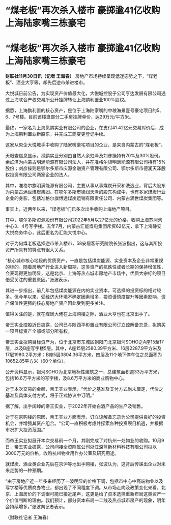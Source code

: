 # “煤老板”再次杀入楼市 豪掷逾41亿收购上海陆家嘴三栋豪宅

# “煤老板”再次杀入楼市 豪掷逾41亿收购上海陆家嘴三栋豪宅

**财联社11月30日讯（记者 王海春）** 房地产市场持续呈现低迷态势之下，“煤老板”、酒业大亨等，却先后逆市杀进楼市。

大悦城日前公告，为实现资产价值最大化，大悦城控股子公司亨达发展有限公司通过上海联合产权交易所公开挂牌转让上海鹏利置业100%股权。

据悉，上海鹏利置的核心资产，是位于上海陆家嘴的中粮海景壹号豪宅项目的5、6、7号楼。目前该楼盘部分二手房挂牌单价，达29万元/平方米。

最终，一家名为上海邕鹏实业有限公司的企业，在支付41.42亿元交易对价后，成为上海鹏利置业新股东，并完成工商变更登记手续。

这家从央企大悦城手中收购了陆家嘴豪宅项目的企业，是来自内蒙古的“煤老板”。

天眼查信息显示，邕鹏实业分别由自然人余虹泽及刘彦操持有70%及30%股份。余虹泽为内蒙古明满能源有限公司法人，并在准格尔旗明满能源有限公司持有15%股份；刘彦操则是鄂尔多斯市庆源金融资产管理有限公司、鄂尔多斯市德润天泽股权投资有限公司两家企业的法人。

其中，准格尔旗明满能源有限公司，主要从事从事煤炭开采和洗选业，背后大股东为内蒙古满世煤炭集团。在鄂尔多斯市德润天泽的股东构成中，也有多家煤炭行业企业的身影，包括准格尔旗博远煤炭运销有限责任公司、内蒙古满世煤炭集团等。

事实上，近两年以来，“煤老板”们已多次出手收购上海地产项目。

其中，鄂尔多斯资源股份有限公司2022年5月以27亿元的价格，收购上海苏河湾中心3、4号写字楼。去年7月，内蒙古汇能煤电集团斥资62亿元，拿下上海静安大悦商务中心，此后更名为汇能大悦中心。

对于为何煤老板选择逆市杀入楼市，58安居客研究院院长张波指出，这与其所投资产所具有的特点有很大关系。

“核心城市核心地段的优质资产，一直是包括煤炭能源、实业资本及企业非常重视的标的。随着房地产行业进入新周期，这类资产的抗跌性或者长期的保持增值性，会表现得更加明显，这是北京、上海等热点城市房地产市场中，优质大宗标的项目倍受关注的重要原因。”张波表示。

其进一步指出，前几年包括煤炭能源在内的实业资本，可选择的投资标的相对较多。但今年以来，受经济大环境不确定因素增多，投资谨慎度提升等因素影响，资产保值性更强的核心房地产资产因此受到更多关注。

值得关注的是，就在煤炭大佬在上海购楼之际，酒业大亨也在北京出手了。

帝王实业控股近日披露，公司已与陕西华彬置业有限公司订立谅解备忘录，拟购买一项目标资产全部或部分所有权。

帝王实业拟购目标资产为，位于北京市东城区朝阳门北京银河SOHO之A座15至17层，以及B座写字楼5层。其中，A座15层2580.39平方米、16层2287.9平方米及17层1980.2平方米；B座5层3804.36平方米，四层及11个地下停车位之总面积为10652.85平方米（60个单位）。

公开资料显示，银河SOHO为北京地标性建筑之一，总建筑面积逾33万平方米，包括16.6万平方米的写字楼，及8.6万平方米的商业购物中心。

对于本次交易的金额，帝王实业表示，“代价之基准及支付方式尚未厘定，代价之基准及具体支付方式，将于正式协议中订明。”

据了解，出手阔绰的帝王实业，于2022年开始白酒产品的生产及销售。

对于在京购楼的原因，帝王实业方面表示，订立谅解备忘录为公司提供良好的投资机会，并增强其资产组合。“公司一直积极考虑并探索各种投资项目机遇，并根据市况扩大投资范围。”

而帝王实业拟展开本次交易前一个月，其刚完成了对杭州一处物业的收购。10月9日，帝王实业披露，公司间接全资附属公司浙江深蓝新材料科技有限公司拟以3000万元的价格，收购杭州物业用作办公室及研究用途。

就煤炭、酒业类企业先后在京沪等地出手购楼，张波认为，这背后传递出企业对未来走势的一种预期。

“由于房地产近一年多来经历了一波明显的价格下调，包括市中心中高端物业以及写字楼等优质商办物业，都出现了不同程度下调。从市场走向及政策变化来看，北京、上海房价的下调很可能已接近尾声，这更是给了资本选择重新布局这类资产一个价值判断的理由。我们预计，部分资本布局一二线及热点城市房产的现象，明年会持续增多。”张波向记者表示。

（财联社记者 王海春）

